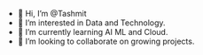 - 👋 Hi, I’m @Tashmit
- 👀 I’m interested in Data and Technology.
- 🌱 I’m currently learning AI ML and Cloud.
- 💞️ I’m looking to collaborate on growing projects.


<!---
Tashmit-lilly/Tashmit-lilly is a ✨ special ✨ repository because its `README.md` (this file) appears on your GitHub profile.
You can click the Preview link to take a look at your changes.
--->
